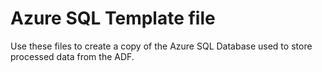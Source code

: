 # Azure SQL Template file
Use these files to create a copy of the Azure SQL Database used to store processed data from the ADF.

